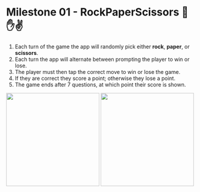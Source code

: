 # Milestone 01 - RockPaperScissors 👊✋✌️
1. Each turn of the game the app will randomly pick either **rock**, **paper**, or **scissors**.
2. Each turn the app will alternate between prompting the player to win or lose.
3. The player must then tap the correct move to win or lose the game.
4. If they are correct they score a point; otherwise they lose a point.
5. The game ends after 7 questions, at which point their score is shown.

<div>
  <img src="https://github.com/enesozmus/RockPaperScissors/assets/94680591/1694d9b7-50db-4a76-be9c-c68b615c2605" width="250">
  <img src="https://github.com/enesozmus/RockPaperScissors/assets/94680591/f384ff1a-df3e-4845-9d57-b1b5a57f06c8" width="250">
</div>
